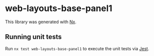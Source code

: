 # web-layouts-base-panel1

This library was generated with [Nx](https://nx.dev).

## Running unit tests

Run `nx test web-layouts-base-panel1` to execute the unit tests via [Jest](https://jestjs.io).
